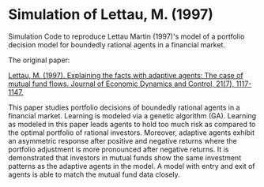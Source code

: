 # Simulation of Lettau, M. (1997)

Simulation Code to reproduce Lettau Martin (1997)'s model of a portfolio decision model for boundedly rational agents in a financial market.

The original paper:

[Lettau, M. (1997). Explaining the facts with adaptive agents: The case of mutual fund flows. Journal of Economic Dynamics and Control, 21(7), 1117-1147.](https://www.sciencedirect.com/science/article/pii/S0165188997000468)

This paper studies portfolio decisions of boundedly rational agents in a financial market. Learning is modeled via a genetic algorithm (GA). Learning as modeled in this paper leads agents to hold too much risk as compared to the optimal portfolio of rational investors. Moreover, adaptive agents exhibit an asymmetric response after positive and negative returns where the portfolio adjustment is more pronounced after negative returns. It is demonstrated that investors in mutual funds show the same investment patterns as the adaptive agents in the model. A model with entry and exit of agents is able to match the mutual fund data closely.
